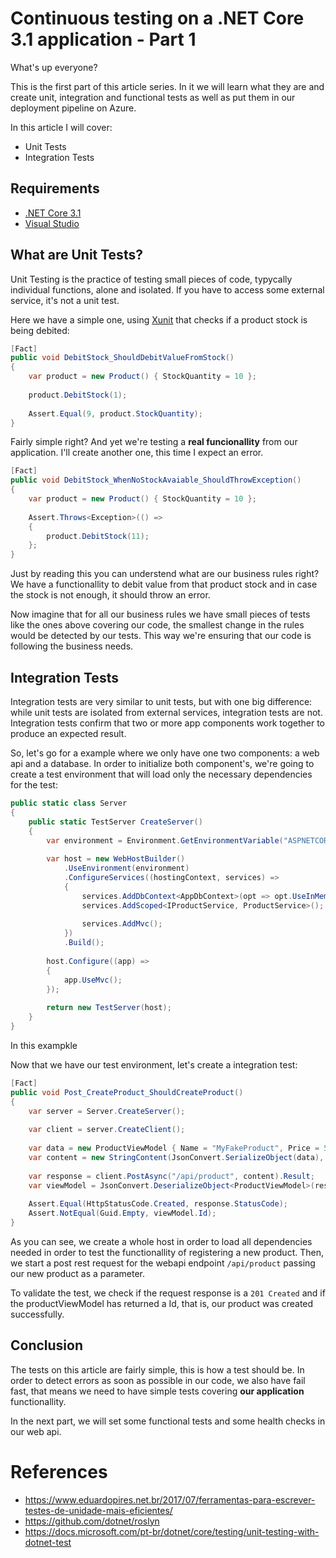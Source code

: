 # Continuous testing on a .NET Core 3.1 application - Part 1

What's up everyone?

This is the first part of this article series. In it we will learn what they are and create unit, integration and functional tests as well as put them in our deployment pipeline on Azure.

In this article I will cover:
* Unit Tests
* Integration Tests

## Requirements

* [.NET Core 3.1](https://dotnet.microsoft.com/download/dotnet-core/3.1)
* [Visual Studio](https://visualstudio.microsoft.com/pt-br/downloads/)

## What are Unit Tests?

Unit Testing is the practice of testing small pieces of code, typycally individual functions, alone and isolated. If you have to access some external service, it's not a unit test.

Here we have a simple one, using [Xunit](https://www.nuget.org/packages/xunit/) that checks if a product stock is being debited:
```C#
[Fact]
public void DebitStock_ShouldDebitValueFromStock()
{
    var product = new Product() { StockQuantity = 10 };
    
    product.DebitStock(1);
    
    Assert.Equal(9, product.StockQuantity);
}
```
Fairly simple right? And yet we're testing a **real funcionallity** from our application. I'll create another one, this time I expect an error.
```C#
[Fact]
public void DebitStock_WhenNoStockAvaiable_ShouldThrowException()
{
    var product = new Product() { StockQuantity = 10 };
    
    Assert.Throws<Exception>(() =>
    {
        product.DebitStock(11);    
    };
}
```
Just by reading this you can understend what are our business rules right? We have a functionallity to debit value from that product stock and in case the stock is not enough, it should throw an error.

Now imagine that for all our business rules we have small pieces of tests like the ones above covering our code, the smallest change in the rules would be detected by our tests. This way we're ensuring that our code is following the business needs.

## Integration Tests
Integration tests are very similar to unit tests, but with one big difference: while unit tests are isolated from external services, integration tests are not. Integration tests 
confirm that two or more app components work together to produce an expected result.

So, let's go for a example where we only have one two components: a web api and a database.
In order to initialize both component's, we're going to create a test environment that will load only the necessary dependencies for the test:
```C#
public static class Server
{
    public static TestServer CreateServer()
    {
        var environment = Environment.GetEnvironmentVariable("ASPNETCORE_ENVIRONMENT");
        
        var host = new WebHostBuilder()
            .UseEnvironment(environment)
            .ConfigureServices((hostingContext, services) =>
            {
                services.AddDbContext<AppDbContext>(opt => opt.UseInMemoryDatabase(databaseName: "InMemoryDb"));
                services.AddScoped<IProductService, ProductService>();
                
                services.AddMvc();
            })
            .Build();
            
        host.Configure((app) =>
        {
            app.UseMvc();
        });
            
        return new TestServer(host);
    }
}
```
In this exampkle 

Now that we have our test environment, let's create a integration test:
```C#
[Fact]
public void Post_CreateProduct_ShouldCreateProduct()
{
    var server = Server.CreateServer();
    
    var client = server.CreateClient();
    
    var data = new ProductViewModel { Name = "MyFakeProduct", Price = 50, StockQuantity = 2 };
    var content = new StringContent(JsonConvert.SerializeObject(data), Encoding.UTF8, "application/json");
    
    var response = client.PostAsync("/api/product", content).Result;
    var viewModel = JsonConvert.DeserializeObject<ProductViewModel>(response.Content.ReadAsStringAsync().Result);
    
    Assert.Equal(HttpStatusCode.Created, response.StatusCode);
    Assert.NotEqual(Guid.Empty, viewModel.Id);
}
```
As you can see, we create a whole host in order to load all dependencies needed in order to test the functionallity of registering a new product. 
Then, we start a post rest request for the webapi endpoint `/api/product` passing our new product as a parameter.

To validate the test, we check if the request response is a `201 Created` and if the productViewModel has returned a Id, that is, our product was created successfully.

## Conclusion

The tests on this article are fairly simple, this is how a test should be. In order to detect errors as soon as possible in our code, we also have fail fast, that means we need to have simple tests covering **our application** functionallity.

In the next part, we will set some functional tests and some health checks in our web api.

# References
* https://www.eduardopires.net.br/2017/07/ferramentas-para-escrever-testes-de-unidade-mais-eficientes/
* https://github.com/dotnet/roslyn
* https://docs.microsoft.com/pt-br/dotnet/core/testing/unit-testing-with-dotnet-test

